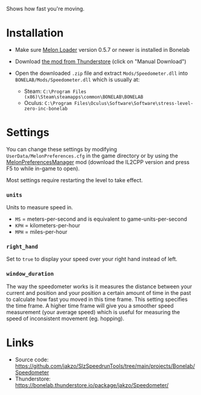 Shows how fast you're moving.

# Installation

- Make sure [Melon Loader](https://melonwiki.xyz/#/?id=what-is-melonloader) version 0.5.7 or newer is installed in Bonelab
- Download [the mod from Thunderstore](https://bonelab.thunderstore.io/package/jakzo/Speedometer/) (click on "Manual Download")
- Open the downloaded `.zip` file and extract `Mods/Speedometer.dll` into `BONELAB/Mods/Speedometer.dll` which is usually at:

  - Steam: `C:\Program Files (x86)\Steam\steamapps\common\BONELAB\BONELAB`
  - Oculus: `C:\Program Files\Oculus\Software\Software\stress-level-zero-inc-bonelab`

# Settings

You can change these settings by modifying `UserData/MelonPreferences.cfg` in the game directory or by using the [MelonPreferencesManager](https://github.com/sinai-dev/MelonPreferencesManager) mod (download the IL2CPP version and press F5 to while in-game to open).

Most settings require restarting the level to take effect.

### `units`

Units to measure speed in.

- `MS` = meters-per-second and is equivalent to game-units-per-second
- `KPH` = kilometers-per-hour
- `MPH` = miles-per-hour

### `right_hand`

Set to `true` to display your speed over your right hand instead of left.

### `window_duration`

The way the speedometer works is it measures the distance between your current and position and your position a certain amount of time in the past to calculate how fast you moved in this time frame. This setting specifies the time frame. A higher time frame will give you a smoother speed measurement (your average speed) which is useful for measuring the speed of inconsistent movement (eg. hopping).

# Links

- Source code: https://github.com/jakzo/SlzSpeedrunTools/tree/main/projects/Bonelab/Speedometer
- Thunderstore: https://bonelab.thunderstore.io/package/jakzo/Speedometer/
